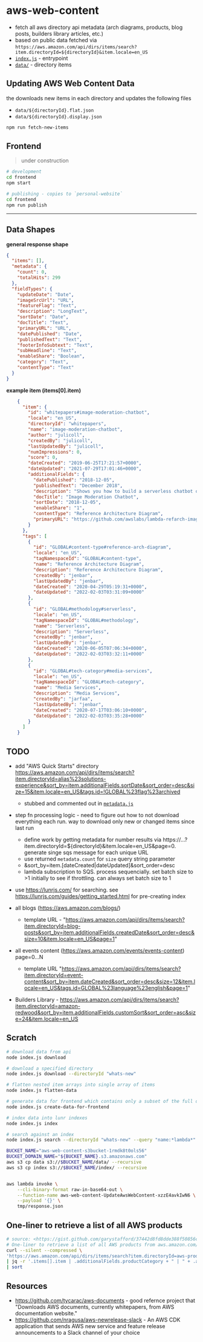 # aws-web-content

* fetch all aws directory api metadata (arch diagrams, products, blog posts, builders library articles, etc.)
* based on public data fetched via `https://aws.amazon.com/api/dirs/items/search?item.directoryId=${directoryId}&item.locale=en_US`
* [`index.js`](index.js) - entrypoint
* [`data/`](data/) - directory items

## Updating AWS Web Content Data

 the downloads new items in each directory and updates the following files
 
 - `data/${directoryId}.flat.json`
 - `data/${directoryId}.display.json`
  
```sh
npm run fetch-new-items
```

## Frontend

> under construction

```sh
# development
cd frontend
npm start

# publishing - copies to `personal-website`
cd frontend
npm run publish
```

---

## Data Shapes

**general response shape**

```json
{
  "items": [],
  "metadata": {
    "count": 0,
    "totalHits": 299
  },
  "fieldTypes": {
    "updateDate": "Date",
    "imageSrcUrl": "URL",
    "featureFlag": "Text",
    "description": "LongText",
    "sortDate": "Date",
    "docTitle": "Text",
    "primaryURL": "URL",
    "datePublished": "Date",
    "publishedText": "Text",
    "footerInfoSubtext": "Text",
    "subHeadline": "Text",
    "enableShare": "Boolean",
    "category": "Text",
    "contentType": "Text"
  }
}
```


**example item (items[0].item)**

```json
    {
      "item": {
        "id": "whitepapers#image-moderation-chatbot",
        "locale": "en_US",
        "directoryId": "whitepapers",
        "name": "image-moderation-chatbot",
        "author": "julicoll",
        "createdBy": "julicoll",
        "lastUpdatedBy": "julicoll",
        "numImpressions": 0,
        "score": 0,
        "dateCreated": "2019-06-25T17:21:57+0000",
        "dateUpdated": "2021-07-29T17:01:46+0000",
        "additionalFields": {
          "datePublished": "2018-12-05",
          "publishedText": "December 2018",
          "description": "Shows you how to build a serverless chatbot on AWS that monitors your chat channels and removes images containing suggestive or explicit content.<p><a href=\"https://github.com/awslabs/lambda-refarch-imagemoderationchatbot?did=wp_card&trk=wp_card\" target=\"_blank\" rel=\"noopener\">Code</a></p><p class=\"m-subheadline\">Media Services | Serverless</p>",
          "docTitle": "Image Moderation Chatbot",
          "sortDate": "2018-12-05",
          "enableShare": "1",
          "contentType": "Reference Architecture Diagram",
          "primaryURL": "https://github.com/awslabs/lambda-refarch-imagemoderationchatbot?did=wp_card&trk=wp_card"
        }
      },
      "tags": [
        {
          "id": "GLOBAL#content-type#reference-arch-diagram",
          "locale": "en_US",
          "tagNamespaceId": "GLOBAL#content-type",
          "name": "Reference Architecture Diagram",
          "description": "Reference Architecture Diagram",
          "createdBy": "jenbar",
          "lastUpdatedBy": "jenbar",
          "dateCreated": "2020-04-29T05:19:31+0000",
          "dateUpdated": "2022-02-03T03:31:09+0000"
        },
        {
          "id": "GLOBAL#methodology#serverless",
          "locale": "en_US",
          "tagNamespaceId": "GLOBAL#methodology",
          "name": "Serverless",
          "description": "Serverless",
          "createdBy": "jenbar",
          "lastUpdatedBy": "jenbar",
          "dateCreated": "2020-06-05T07:06:34+0000",
          "dateUpdated": "2022-02-03T03:32:11+0000"
        },
        {
          "id": "GLOBAL#tech-category#media-services",
          "locale": "en_US",
          "tagNamespaceId": "GLOBAL#tech-category",
          "name": "Media Services",
          "description": "Media Services",
          "createdBy": "jarfaa",
          "lastUpdatedBy": "jenbar",
          "dateCreated": "2020-07-17T03:06:10+0000",
          "dateUpdated": "2022-02-03T03:35:28+0000"
        }
      ]
    }
```

## TODO

* add "AWS Quick Starts" directory https://aws.amazon.com/api/dirs/items/search?item.directoryId=alias%23solutions-experience&sort_by=item.additionalFields.sortDate&sort_order=desc&size=15&item.locale=en_US&tags.id=!GLOBAL%23flag%23archived
  * stubbed and commented out in [`metadata.js`](metadata.js)

* step fn processing logic - need to figure out how to not download everything each run.  way to download only new or changed items since last run
    * define work by getting metadata for number results via https://...?item.directoryId=${directoryId}&item.locale=en_US&page=0.  generate singe sqs message for each unique URL
    * use returned `metadata.count` for `size` query string parameter
    * &sort_by=item.[dateCreated|dateUpdated]&sort_order=desc
    * lambda subscription to SQS.  process sequencially.  set batch size to >1 initially to see if throttling.  can always set batch size to 1
* use <https://lunrjs.com/> for searching.  see <https://lunrjs.com/guides/getting_started.html> for pre-creating index
* all blogs (<https://aws.amazon.com/blogs/>)
    * template URL - "https://aws.amazon.com/api/dirs/items/search?item.directoryId=blog-posts&sort_by=item.additionalFields.createdDate&sort_order=desc&size=10&item.locale=en_US&page=1"
* all events content (<https://aws.amazon.com/events/events-content>) page=0...N
    * template URL "https://aws.amazon.com/api/dirs/items/search?item.directoryId=event-content&sort_by=item.dateCreated&sort_order=desc&size=12&item.locale=en_US&tags.id=GLOBAL%23language%23english&page=1"
* Builders Library - https://aws.amazon.com/api/dirs/items/search?item.directoryId=amazon-redwood&sort_by=item.additionalFields.customSort&sort_order=asc&size=24&item.locale=en_US

## Scratch

```sh
# download data from api
node index.js download

# download a specified directory
node index.js download --directoryId "whats-new"

# flatten nested item arrays into single array of items
node index.js flatten-data 

# generate data for frontend which contains only a subset of the full data for each item
node index.js create-data-for-frontend

# index data into lunr indexes
node index.js index

# search against an index
node index.js search --directoryId "whats-new" --query "name:*lambda*"
```

```sh
BUCKET_NAME="aws-web-content-s3bucket-1rmdk8t0ols56"
BUCKET_DOMAIN_NAME="${BUCKET_NAME}.s3.amazonaws.com"
aws s3 cp data s3://$BUCKET_NAME/data/ --recursive
aws s3 cp index s3://$BUCKET_NAME/index/ --recursive


aws lambda invoke \
    --cli-binary-format raw-in-base64-out \
    --function-name aws-web-content-UpdateAwsWebContent-xzzE4avkIwN6 \
    --payload '{}' \
    tmp/response.json 
```

## One-liner to retrieve a list of all AWS products

```sh
# source: <https://gist.github.com/garystafford/37442d8fd8dde388f50856c6a2900b0d>
# One-liner to retrieve a list of all AWS products from aws.amazon.com/products sorted by product category (requires jq). Worked as of 2022-01-03. Page format tends to change a lot...
curl --silent --compressed \
'https://aws.amazon.com/api/dirs/items/search?item.directoryId=aws-products&sort_by=item.additionalFields.productCategory&sort_order=asc&size=500&item.locale=en_US' \
| jq -r '.items[].item | .additionalFields.productCategory + " | " + .additionalFields.productName' \
| sort
```

## Resources

* <https://github.com/tycarac/aws-documents> - good refernce project that "Downloads AWS documents, currently whitepapers, from AWS documentation website."
* <https://github.com/nragusa/aws-newrelease-slack> - An AWS CDK application that sends AWS new service and feature release announcements to a Slack channel of your choice
